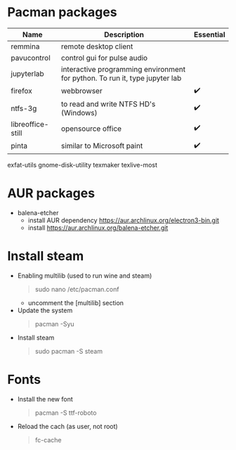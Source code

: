 # Pacman packages
Name | Description | Essential
--- | --- | ---
remmina | remote desktop client
pavucontrol | control gui for pulse audio
jupyterlab | interactive programming environment for python. To run it, type jupyter lab
firefox | webbrowser | :heavy_check_mark:
ntfs-3g | to read and write NTFS HD's (Windows)  | :heavy_check_mark:
libreoffice-still | opensource office | :heavy_check_mark:
pinta  | similar to Microsoft paint | :heavy_check_mark:
exfat-utils
gnome-disk-utility
texmaker
texlive-most

# AUR packages
* balena-etcher
  * install AUR dependency https://aur.archlinux.org/electron3-bin.git
  * install https://aur.archlinux.org/balena-etcher.git

# Install steam
* Enabling multilib (used to run wine and steam)
  > sudo nano /etc/pacman.conf
	* uncomment the [multilib] section
* Update the system
  > pacman -Syu
* Install steam
  > sudo pacman -S steam

# Fonts
* Install the new font
  > pacman -S ttf-roboto
* Reload the cach (as user, not root)
  > fc-cache
